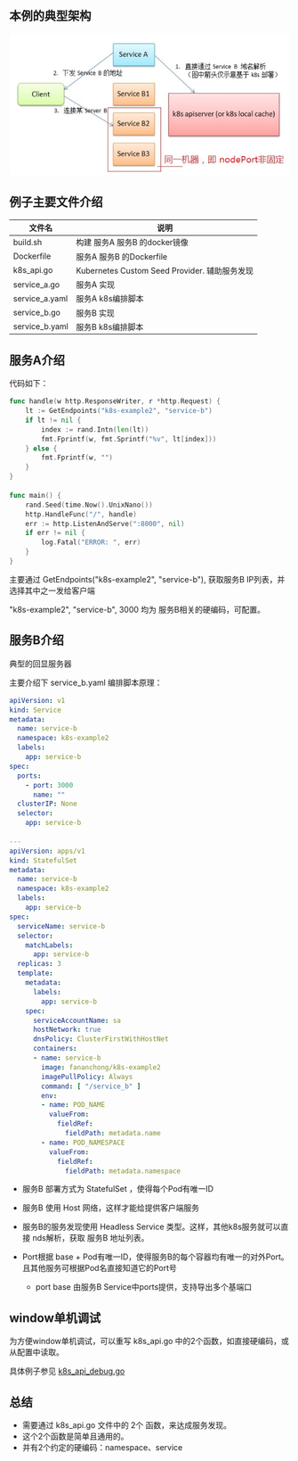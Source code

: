 ## 本例的典型架构

![图](架构交互图.jpg)


## 例子主要文件介绍

文件名          | 说明
---------------| ------------------------------------
build.sh       | 构建 服务A 服务B 的docker镜像
Dockerfile     | 服务A 服务B 的Dockerfile
k8s_api.go     | Kubernetes Custom Seed Provider. 辅助服务发现
service_a.go   | 服务A 实现
service_a.yaml | 服务A k8s编排脚本
service_b.go   | 服务B 实现
service_b.yaml | 服务B k8s编排脚本


## 服务A介绍

代码如下：

```go
func handle(w http.ResponseWriter, r *http.Request) {
	lt := GetEndpoints("k8s-example2", "service-b")
	if lt != nil {
		index := rand.Intn(len(lt))
		fmt.Fprintf(w, fmt.Sprintf("%v", lt[index]))
	} else {
		fmt.Fprintf(w, "")
	}
}

func main() {
	rand.Seed(time.Now().UnixNano())
	http.HandleFunc("/", handle)
	err := http.ListenAndServe(":8000", nil)
	if err != nil {
		log.Fatal("ERROR: ", err)
	}
}
```

主要通过 GetEndpoints("k8s-example2", "service-b"), 获取服务B IP列表，并选择其中之一发给客户端

"k8s-example2", "service-b", 3000 均为 服务B相关的硬编码，可配置。

## 服务B介绍

典型的回显服务器

主要介绍下 service_b.yaml 编排脚本原理：

```yaml
apiVersion: v1
kind: Service
metadata:
  name: service-b
  namespace: k8s-example2
  labels:
    app: service-b
spec:
  ports:
    - port: 3000
      name: ""
  clusterIP: None
  selector:
    app: service-b

---
apiVersion: apps/v1
kind: StatefulSet
metadata:
  name: service-b
  namespace: k8s-example2
  labels:
    app: service-b
spec:
  serviceName: service-b
  selector:
    matchLabels:
      app: service-b
  replicas: 3
  template:
    metadata:
      labels:
        app: service-b
    spec:
      serviceAccountName: sa
      hostNetwork: true
      dnsPolicy: ClusterFirstWithHostNet
      containers:
      - name: service-b
        image: fananchong/k8s-example2
        imagePullPolicy: Always
        command: [ "/service_b" ]
        env:
        - name: POD_NAME
          valueFrom:
            fieldRef:
              fieldPath: metadata.name
        - name: POD_NAMESPACE
          valueFrom:
            fieldRef:
              fieldPath: metadata.namespace
```

  - 服务B 部署方式为 StatefulSet ，使得每个Pod有唯一ID

  - 服务B 使用 Host 网络，这样才能给提供客户端服务

  - 服务B的服务发现使用 Headless Service 类型。这样，其他k8s服务就可以直接 nds解析，获取 服务B 地址列表。

  - Port根据 base + Pod有唯一ID，使得服务B的每个容器均有唯一的对外Port。且其他服务可根据Pod名直接知道它的Port号

	- port base 由服务B Service中ports提供，支持导出多个基端口

## window单机调试

为方便window单机调试，可以重写 k8s_api.go 中的2个函数，如直接硬编码，或从配置中读取。

具体例子参见 [k8s_api_debug.go](k8s_api_debug.go)


## 总结

  - 需要通过 k8s_api.go 文件中的 2个 函数，来达成服务发现。
  - 这个2个函数是简单且通用的。
  - 并有2个约定的硬编码：namespace、service
